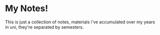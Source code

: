 # My Notes!
This is just a collection of notes, materials i've accumulated over my years in uni, they're separated by semesters.
